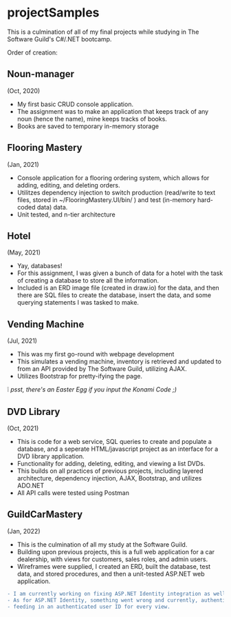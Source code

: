 # projectSamples

This is a culmination of all of my final projects while studying in The Software Guild's C#/.NET bootcamp.

Order of creation: 

## Noun-manager 
(Oct, 2020)
- My first basic CRUD console application.
- The assignment was to make an application that keeps track of any noun (hence the name), mine keeps tracks of books.
- Books are saved to temporary in-memory storage

## Flooring Mastery 
(Jan, 2021)
- Console application for a flooring ordering system, which allows for adding, editing, and deleting orders. 
- Utilitzes dependency injection to switch production (read/write to text files, stored in ~/FlooringMastery.UI/bin/ ) and test (in-memory hard-coded data) data.
- Unit tested, and n-tier architecture

## Hotel 
(May, 2021)
- Yay, databases!
- For this assignment, I was given a bunch of data for a hotel with the task of creating a database to store all the information.
- Included is an ERD image file (created in draw.io) for the data, and then there are SQL files to create the database, insert the data, and some querying statements I was tasked to make.

## Vending Machine 
(Jul, 2021)
- This was my first go-round with webpage development
- This simulates a vending machine, inventory is retrieved and updated to from an API provided by The Software Guild, utilizing AJAX.
- Utilizes Bootstrap for pretty-ifying the page.

:grey_exclamation: *psst, there's an Easter Egg if you input the Konami Code ;)*

## DVD Library 
(Oct, 2021)
- This is code for a web service, SQL queries to create and populate a database, and a seperate HTML/javascript project as an interface for a DVD library application.
- Functionality for adding, deleting, editing, and viewing a list DVDs.
- This builds on all practices of previous projects, including layered architecture, dependency injection, AJAX, Bootstrap, and utilizes ADO.NET
- All API calls were tested using Postman

## GuildCarMastery 
(Jan, 2022)
- This is the culmination of all my study at the Software Guild.
- Building upon previous projects, this is a full web application for a car dealership, with views for customers, sales roles, and admin users.
- Wireframes were supplied, I created an ERD, built the database, test data, and stored procedures, and then a unit-tested ASP.NET web application.

```diff
- I am currently working on fixing ASP.NET Identity integration as well as beautifying the UI. 
- As for ASP.NET Identity, something went wrong and currently, authentication is handled by 
- feeding in an authenticated user ID for every view.
```
